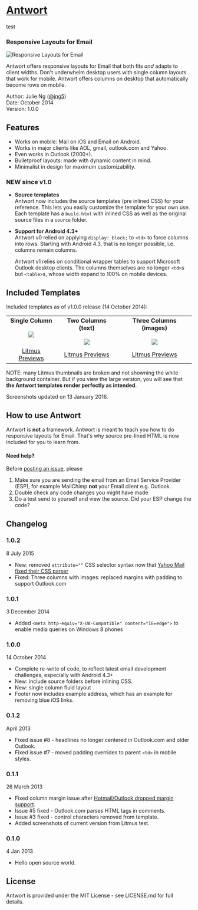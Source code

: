 # [Antwort](http://internations.github.com/antwort)

test

### Responsive Layouts for Email
![Responsive Layouts for Email](http://internations.github.io/antwort/images/antwort-v1-graphic.png "Responsive Layouts for Email")

Antwort offers responsive layouts for Email that both fits _and_ adapts to client widths. Don't underwhelm desktop users with single column layouts that work for mobile. Antwort offers columns on desktop that automatically become rows on mobile.

Author: Julie Ng ([@jng5](http://twitter.com/jng5))  
Date: October 2014  
Version: 1.0.0  

## Features

* Works on mobile: Mail on iOS and Email on Android.
* Works in major clients like AOL, gmail, outlook.com and Yahoo.
* Even works in Outlook (2000+).
* Bulletproof layouts: made with dynamic content in mind.
* Minimalist in design for maximum customizability.

### NEW since v1.0

* __Source templates__  
  Antwort now includes the source templates (pre inlined CSS) for your reference. This lets you easily customize the template for your own use. Each template has a `build.html` with inlined CSS as well as the original source files in a `source` folder.
  
* __Support for Android 4.3+__  
  Antwort v0 relied on applying `display: block;` to `<td>` to force columns into rows. Starting with Android 4.3, that is no longer possible, i.e. columns remain columns. 
  
  Antwort v1 relies on conditional wrapper tables to support Microsoft Outlook desktop clients. The columns themselves are no longer `<td>`s but `<table>`s, whose width expand to 100% on mobile devices.

## Included Templates

Included templates as of v1.0.0 release (14 October 2014):

<table>
  <tbody>
    <tr>
      <td align="center" valign="top">
        <strong>Single Column</strong><br><br>
        <a href="https://github.com/InterNations/antwort/tree/master/single-column">
          <img src="http://internations.github.io/antwort/images/v1-previews/1-col.png" style="max-width: 95%;">
        </a>
      </td>
      <td align="center" valign="top">
        <strong>Two Columns (text)</strong><br><br>
        <a href="https://github.com/InterNations/antwort/tree/master/two-cols-simple">
          <img src="http://internations.github.io/antwort/images/v1-previews/2-cols.png" style="max-width: 95%;">
        </a>
      </td>
      <td align="center" valign="top">
        <strong>Three Columns (images)</strong><br><br>
        <a href="https://github.com/InterNations/antwort/tree/master/three-cols-images">
          <img src="http://internations.github.io/antwort/images/v1-previews/3-cols-images.png" style="max-width: 95%;">
        </a>
      </td>
    </tr>
    <tr>
      <td align="center"><a href="https://litmus.com/pub/f6f088c" target="_blank">Litmus Previews</a></td>
      <td align="center"><a href="https://litmus.com/pub/884c2a3" target="_blank">Litmus Previews</a></td>
      <td align="center"><a href="https://litmus.com/pub/eae4ebf" target="_blank">Litmus Previews</a></td>
    </tr>
  </tbody>
</table>

NOTE: many Litmus thumbnails are broken and not showning the white background container. But if you view the large version, you will see that **the Antwort templates render perfectly as intended**.

Screenshots updated on 13 January 2016.


## How to use Antwort

Antwort is **not** a framework. Antwort is meant to teach you how to do responsive layouts for Email. That's why source pre-lined HTML is now included for you to learn from.
  
#### Need help?

Before [posting an issue](https://github.com/InterNations/antwort/issues), please

1. Make sure you are sending the email from an Email Service Provider (ESP), for example MailChimp **not** your Email client e.g. Outlook.
2. Double check any code changes you might have made
3. Do a test send to yourself and view the source. Did your ESP change the code?



## Changelog

### 1.0.2

8 July 2015

* New: removed `attribute=""` CSS selector syntax now that [Yahoo Mail fixed their CSS parser](https://www.emailonacid.com/blog/article/industry-news/yahoo_mail_now_supports_media_queries)
* Fixed: Three columns with images: replaced margins with padding to support Outlook.com

### 1.0.1

3 December 2014

* Added `<meta http-equiv="X-UA-Compatible" content="IE=edge">` to enable media queries on Windows 8 phones

### 1.0.0

14 October 2014

* Complete re-write of code, to reflect latest email development challenges, especially with Android 4.3+
* New: include source folders before inlining CSS.
* New: single column fluid layout
* Footer now includes example address, which has an example for removing blue iOS links.


### 0.1.2 

April 2013

* Fixed issue #8 - headlines no longer centered in Outlook.com and older Outlook.
* Fixed issue #7 - moved padding overrides to parent `<td>` in mobile styles.

### 0.1.1

26 March 2013

* Fixed column margin issue after [Hotmail/Outlook dropped margin support](https://litmus.com/blog/hotmail-and-outlook-com-drop-support-for-margin).
* Issue #5 fixed - Outlook.com parses HTML tags in comments.
* Issue #3 fixed - control characters removed from template.
* Added screenshots of current version from Litmus test.
 

### 0.1.0

4 Jan 2013

* Hello open source world.


## License
Antwort is provided under the MIT License - see LICENSE.md for full details.
